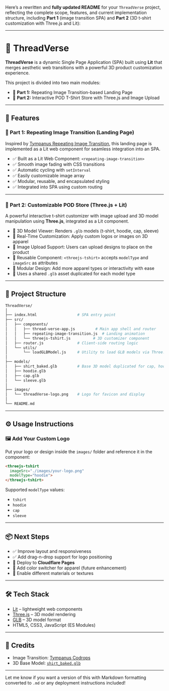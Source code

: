 Here’s a rewritten and **fully updated README** for your `ThreadVerse` project, reflecting the complete scope, features, and current implementation structure, including **Part 1** (image transition SPA) and **Part 2** (3D t-shirt customization with Three.js and Lit):

---

# 🧵 ThreadVerse

**ThreadVerse** is a dynamic Single Page Application (SPA) built using **Lit** that merges aesthetic web transitions with a powerful 3D product customization experience.

This project is divided into two main modules:

* 🔁 **Part 1:** Repeating Image Transition-based Landing Page
* 👕 **Part 2:** Interactive POD T-Shirt Store with Three.js and Image Upload

---

## 🚀 Features

### 🔁 Part 1: Repeating Image Transition (Landing Page)

Inspired by [Tympanus Repeating Image Transition](https://tympanus.net/Development/RepeatingImageTransition/), this landing page is implemented as a Lit web component for seamless integration into an SPA.

* ✅ Built as a Lit Web Component: `<repeating-image-transition>`
* ✅ Smooth image fading with CSS transitions
* ✅ Automatic cycling with `setInterval`
* ✅ Easily customizable image array
* ✅ Modular, reusable, and encapsulated styling
* ✅ Integrated into SPA using custom routing

---

### 👕 Part 2: Customizable POD Store (Three.js + Lit)

A powerful interactive t-shirt customizer with image upload and 3D model manipulation using **Three.js**, integrated as a Lit component.

* 🧩 3D Model Viewer: Renders `.glb` models (t-shirt, hoodie, cap, sleeve)
* 🎨 Real-Time Customization: Apply custom logos or images on 3D apparel
* 💾 Image Upload Support: Users can upload designs to place on the product
* 🔁 Reusable Component: `<threejs-tshirt>` accepts `modelType` and `imageSrc` as attributes
* 🧠 Modular Design: Add more apparel types or interactivity with ease
* 📂 Uses a shared `.glb` asset duplicated for each model type

---

## 🧱 Project Structure

```bash
ThreadVerse/
│
├── index.html                  # SPA entry point
├── src/
│   ├── components/
│   │   ├── thread-verse-app.js         # Main app shell and router
│   │   ├── repeating-image-transition.js  # Landing animation
│   │   └── threejs-tshirt.js          # 3D customizer component
│   ├── router.js               # Client-side routing logic
│   └── utils/
│       └── loadGLBModel.js     # Utility to load GLB models via Three.js
│
├── models/
│   ├── shirt_baked.glb         # Base 3D model duplicated for cap, hoodie, sleeve
│   ├── hoodie.glb
│   ├── cap.glb
│   └── sleeve.glb
│
├── images/
│   └── threadVerse-logo.png    # Logo for favicon and display
│
└── README.md
```

---

## ⚙️ Usage Instructions

### 🖼 Add Your Custom Logo

Put your logo or design inside the `images/` folder and reference it in the component:

```html
<threejs-tshirt 
  imageSrc="./images/your-logo.png" 
  modelType="hoodie">
</threejs-tshirt>
```

Supported `modelType` values:

* `tshirt`
* `hoodie`
* `cap`
* `sleeve`


---

## 📦 Next Steps

* ✅ Improve layout and responsiveness
* ✅ Add drag-n-drop support for logo positioning
* 🚀 Deploy to **Cloudflare Pages**
* 🔧 Add color switcher for apparel (future enhancement)
* 🌈 Enable different materials or textures

---

## 🛠 Tech Stack

* [Lit](https://lit.dev/) – lightweight web components
* [Three.js](https://threejs.org/) – 3D model rendering
* [GLB](https://github.com/KhronosGroup/glTF) – 3D model format
* HTML5, CSS3, JavaScript (ES Modules)

---

## 🙌 Credits

* Image Transition: [Tympanus Codrops](https://tympanus.net)
* 3D Base Model: [`shirt_baked.glb`](https://github.com/Starklord17/threejs-t-shirt)

---

Let me know if you want a version of this with Markdown formatting converted to `.md` or any deployment instructions included!
